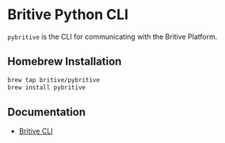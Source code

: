 # Britive Python CLI

`pybritive` is the CLI for communicating with the Britive Platform.

## Homebrew Installation

```sh
brew tap britive/pybritive
brew install pybritive
```

## Documentation

* [Britive CLI](https://britive.github.io/python-cli)